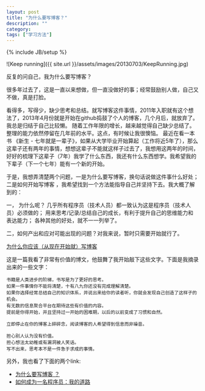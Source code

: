```yaml
---
layout: post
title: "为什么要写博客？"
description: ""
category: 
tags: ["学习方法"]
---
```

{% include JB/setup %}

![Keep running]({{ site.url }}/assets/images/20130703/KeepRunning.jpg)

反复的问自己，我为什么要写博客？

很多年过去了，这是一直以来想做，但一直没做好的事；经常鼓励别人做，自己又不做，真是打脸。

<!--more-->

看得多，写得少，缺少思考和总结。就写博客这件事情，2011年入职就有这个想法了，2013年4月份就是开始在github捣鼓了个人的博客，几个月后，就放弃了。我总是归结于自己比较懒。 随着工作年限的增长，越来越觉得自己缺少总结了。整理的能力依然停留在几年前的水平。这点，有时候让我很懊恼。 最近在看一本书 《新生 - 七年就是一辈子》，如果从大学毕业开始算起（工作将近5年了），那么这辈子还有两年的事情，想想这辈子不能就这样子过去了，我想用这两年的时间，好好的梳理下这辈子（7年）我学了什么东西，我还有什么东西想学。我希望我的下辈子（下一个七年）能有一个新的开始。

于是，我想弄清楚两个问题，一是为什么要写博客，换句话说做这件事什么好处；二是如何开始写博客 ，我希望找到一个方法能指导自己并坚持下去。我大概了解到的：

一， 为什么呢？ 几乎所有程序员（技术人员）都一致认为这是程序员（技术人员）必须做的； 用来思考/记录/总结自己的成长，有利于提升自己的思维能力和表达能力； 各种其他的好处，就不一一列举了。

二，如何产出和应对可能出现的问题？对我来说，暂时只需要开始就行了。

[为什么你应该（从现在开始就）写博客](http://mindhacks.cn/2009/02/15/why-you-should-start-blogging-now/)

这是一篇我看了非常有价值的博文，他鼓舞了我开始敲下这些文字。下面是我摘录出来的一些文字：

    书籍是人类进步的阶梯，书写是为了更好的思考。
    如果一件事情你不能将清楚，十有八九你还没有完成理解清楚。
    如果你选择经常总结自己的知识体系，并说出来给你的读者听，你就会发现自己创造了这样子的机会。
    有无数的信息聚合平台在期待这些有价值的内容。
    提前是你得开始，并且坚持过一开始的困难期，以后的以前变成了习惯和自然。
    
    立即停止在你的博客上碎碎念，阅读博客的人希望得到信息而非噪音。
    
    担心别人认为没有价值。
    担心想法太幼稚或有漏洞被人笑话。
    写不出来，思考本不是一件急于求成的事情。

另外，我也看了下面的两个link:

- [为什么要写博客 ？](http://www.ido321.com/1173.html) 
- [如何成为一名程序员：我的道路](http://www.kaiyuanba.cn/html/1/129/130/7991.htm) 



